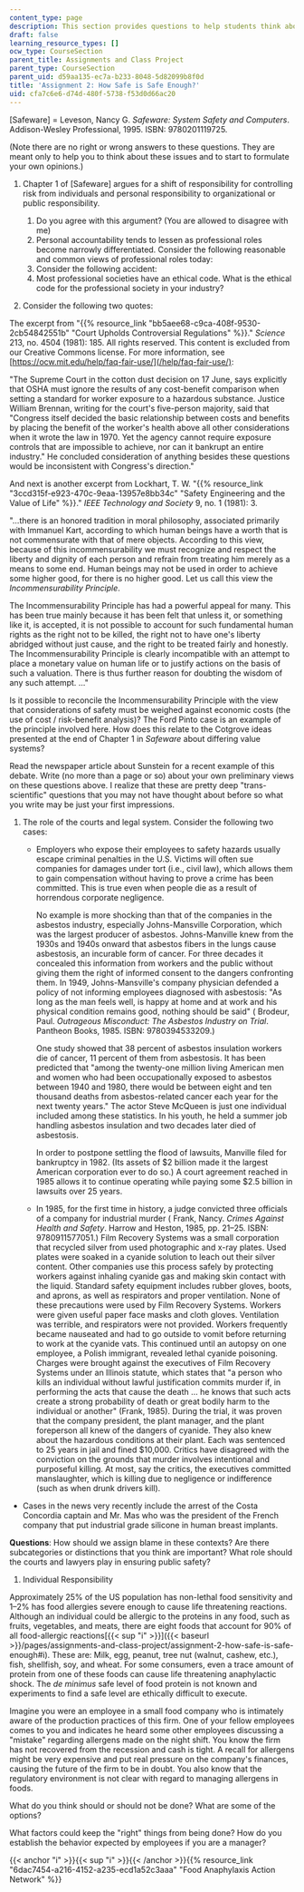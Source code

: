 ```yaml
---
content_type: page
description: This section provides questions to help students think about system safety.
draft: false
learning_resource_types: []
ocw_type: CourseSection
parent_title: Assignments and Class Project
parent_type: CourseSection
parent_uid: d59aa135-ec7a-b233-8048-5d82099b8f0d
title: 'Assignment 2: How Safe is Safe Enough?'
uid: cfa7c6e6-d74d-480f-5738-f53d0d66ac20
---
```

\[Safeware\] = Leveson, Nancy G. _Safeware: System Safety and Computers_. Addison-Wesley Professional, 1995. ISBN: 9780201119725.

(Note there are no right or wrong answers to these questions. They are meant only to help you to think about these issues and to start to formulate your own opinions.)

1. Chapter 1 of \[Safeware\] argues for a shift of responsibility for controlling risk from individuals and personal responsibility to organizational or public responsibility.   
      
    1. Do you agree with this argument? (You are allowed to disagree with me)
    2. Personal accountability tends to lessen as professional roles become narrowly differentiated. Consider the following reasonable and common views of professional roles today:
    3. Consider the following accident:
    4. Most professional societies have an ethical code. What is the ethical code for the professional society in your industry?
2. Consider the following two quotes:

The excerpt from "{{% resource_link "bb5aee68-c9ca-408f-9530-2cb54842551b" "Court Upholds Controversial Regulations" %}}." _Science_ 213, no. 4504 (1981): 185. All rights reserved. This content is excluded from our Creative Commons license. For more information, see [https://ocw.mit.edu/help/faq-fair-use/](/help/faq-fair-use/):

"The Supreme Court in the cotton dust decision on 17 June, says explicitly that OSHA must ignore the results of any cost-benefit comparison when setting a standard for worker exposure to a hazardous substance. Justice William Brennan, writing for the court's five-person majority, said that "Congress itself decided the basic relationship between costs and benefits by placing the benefit of the worker's health above all other considerations when it wrote the law in 1970. Yet the agency cannot require exposure controls that are impossible to achieve, nor can it bankrupt an entire industry." He concluded consideration of anything besides these questions would be inconsistent with Congress's direction."

And next is another excerpt from Lockhart, T. W. "{{% resource_link "3ccd315f-e923-470c-9eaa-13957e8bb34c" "Safety Engineering and the Value of Life" %}}." _IEEE Technology and Society_ 9, no. 1 (1981): 3.

"…there is an honored tradition in moral philosophy, associated primarily with Immanuel Kart, according to which human beings have a worth that is not commensurate with that of mere objects. According to this view, because of this incommensurability we must recognize and respect the liberty and dignity of each person and refrain from treating him merely as a means to some end. Human beings may not be used in order to achieve some higher good, for there is no higher good. Let us call this view the _Incommensurability Principle_.

The Incommensurability Principle has had a powerful appeal for many. This has been true mainly because it has been felt that unless it, or something like it, is accepted, it is not possible to account for such fundamental human rights as the right not to be killed, the right not to have one's liberty abridged without just cause, and the right to be treated fairly and honestly. The Incommensurability Principle is clearly incompatible with an attempt to place a monetary value on human life or to justify actions on the basis of such a valuation. There is thus further reason for doubting the wisdom of any such attempt. …"

Is it possible to reconcile the Incommensurability Principle with the view that considerations of safety must be weighed against economic costs (the use of cost / risk-benefit analysis)? The Ford Pinto case is an example of the principle involved here. How does this relate to the Cotgrove ideas presented at the end of Chapter 1 in _Safeware_ about differing value systems?

Read the newspaper article about Sunstein for a recent example of this debate. Write (no more than a page or so) about your own preliminary views on these questions above. I realize that these are pretty deep "trans-scientific" questions that you may not have thought about before so what you write may be just your first impressions.

1. The role of the courts and legal system. Consider the following two cases:   
      
    - Employers who expose their employees to safety hazards usually escape criminal penalties in the U.S. Victims will often sue companies for damages under tort (i.e., civil law), which allows them to gain compensation without having to prove a crime has been committed. This is true even when people die as a result of horrendous corporate negligence.   
          
        No example is more shocking than that of the companies in the asbestos industry, especially Johns-Mansville Corporation, which was the largest producer of asbestos. Johns-Manville knew from the 1930s and 1940s onward that asbestos fibers in the lungs cause asbestosis, an incurable form of cancer. For three decades it concealed this information from workers and the public without giving them the right of informed consent to the dangers confronting them. In 1949, Johns-Mansville's company physician defended a policy of not informing employees diagnosed with asbestosis: "As long as the man feels well, is happy at home and at work and his physical condition remains good, nothing should be said" ( Brodeur, Paul. _Outrageous Misconduct: The Asbestos Industry on Trial_. Pantheon Books, 1985. ISBN: 9780394533209.)   
          
        One study showed that 38 percent of asbestos insulation workers die of cancer, 11 percent of them from asbestosis. It has been predicted that "among the twenty-one million living American men and women who had been occupationally exposed to asbestos between 1940 and 1980, there would be between eight and ten thousand deaths from asbestos-related cancer each year for the next twenty years." The actor Steve McQueen is just one individual included among these statistics. In his youth, he held a summer job handling asbestos insulation and two decades later died of asbestosis.   
          
        In order to postpone settling the flood of lawsuits, Manville filed for bankruptcy in 1982. (Its assets of $2 billion made it the largest American corporation ever to do so.) A court agreement reached in 1985 allows it to continue operating while paying some $2.5 billion in lawsuits over 25 years.
    - In 1985, for the first time in history, a judge convicted three officials of a company for industrial murder ( Frank, Nancy. _Crimes Against Health and Safety_. Harrow and Heston, 1985, pp. 21–25. ISBN: 9780911577051.) Film Recovery Systems was a small corporation that recycled silver from used photographic and x-ray plates. Used plates were soaked in a cyanide solution to leach out their silver content. Other companies use this process safely by protecting workers against inhaling cyanide gas and making skin contact with the liquid. Standard safety equipment includes rubber gloves, boots, and aprons, as well as respirators and proper ventilation. None of these precautions were used by Film Recovery Systems. Workers were given useful paper face masks and cloth gloves. Ventilation was terrible, and respirators were not provided. Workers frequently became nauseated and had to go outside to vomit before returning to work at the cyanide vats. This continued until an autopsy on one employee, a Polish immigrant, revealed lethal cyanide poisoning. Charges were brought against the executives of Film Recovery Systems under an Illinois statute, which states that "a person who kills an individual without lawful justification commits murder if, in performing the acts that cause the death … he knows that such acts create a strong probability of death or great bodily harm to the individual or another" (Frank, 1985). During the trial, it was proven that the company president, the plant manager, and the plant foreperson all knew of the dangers of cyanide. They also knew about the hazardous conditions at their plant. Each was sentenced to 25 years in jail and fined $10,000. Critics have disagreed with the conviction on the grounds that murder involves intentional and purposeful killing. At most, say the critics, the executives committed manslaughter, which is killing due to negligence or indifference (such as when drunk drivers kill).

- Cases in the news very recently include the arrest of the Costa Concordia captain and Mr. Mas who was the president of the French company that put industrial grade silicone in human breast implants.

**Questions**: How should we assign blame in these contexts? Are there subcategories or distinctions that you think are important? What role should the courts and lawyers play in ensuring public safety?

1. Individual Responsibility

Approximately 25% of the US population has non-lethal food sensitivity and 1–2% has food allergies severe enough to cause life threatening reactions. Although an individual could be allergic to the proteins in any food, such as fruits, vegetables, and meats, there are eight foods that account for 90% of all food-allergic reactions[{{< sup "i" >}}]({{< baseurl >}}/pages/assignments-and-class-project/assignment-2-how-safe-is-safe-enough#i). These are: Milk, egg, peanut, tree nut (walnut, cashew, etc.), fish, shellfish, soy, and wheat. For some consumers, even a trace amount of protein from one of these foods can cause life threatening anaphylactic shock. The _de minimus_ safe level of food protein is not known and experiments to find a safe level are ethically difficult to execute.

Imagine you were an employee in a small food company who is intimately aware of the production practices of this firm. One of your fellow employees comes to you and indicates he heard some other employees discussing a "mistake" regarding allergens made on the night shift. You know the firm has not recovered from the recession and cash is tight. A recall for allergens might be very expensive and put real pressure on the company's finances, causing the future of the firm to be in doubt. You also know that the regulatory environment is not clear with regard to managing allergens in foods.

What do you think should or should not be done? What are some of the options?

What factors could keep the "right" things from being done? How do you establish the behavior expected by employees if you are a manager?

{{< anchor \"i\" >}}{{< sup "i" >}}{{< /anchor >}}{{% resource_link "6dac7454-a216-4152-a235-ecd1a52c3aaa" "Food Anaphylaxis Action Network" %}}